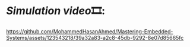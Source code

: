 # *Simulation video*🎞️:

https://github.com/MohammedHasanAhmed/Mastering-Embedded-Systems/assets/123543218/39a32a83-a2c8-45db-9292-8e07d85665fc
